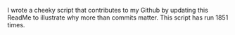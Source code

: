 I wrote a cheeky script that contributes to my Github by updating this ReadMe to illustrate why more than commits matter. This script has run 1851 times.